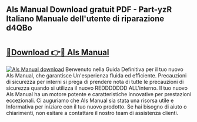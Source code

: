 ## Als Manual Download gratuit PDF - Part-yzR Italiano Manuale dell'utente di riparazione d4QBo

# <h2><a href="http://dfden4.blite.top/?on=Als+Manual">🔗Download 👉🔴 Als Manual</a></h2>

[![Als Manual download](https://i.imgur.com/lujVjoI.png)](http://dfden4.blite.top/?on=Als+Manual)
Benvenuto nella Guida Definitiva per il tuo nuovo Als Manual, che garantisce Un'esperienza fluida ed efficiente. Precauzioni di sicurezza per interni si prega di prendere nota di tutte le precauzioni di sicurezza quando si utilizza il nuovo REDDDDDDD ALL'interno. Il tuo nuovo Als Manual ha un motore potente e caratteristiche innovative per prestazioni eccezionali. Ci auguriamo che Als Manual sia stata una risorsa utile e Informativa per iniziare con il tuo nuovo prodotto. Se hai bisogno di aiuto o chiarimenti, non esitare a contattare il nostro team di assistenza clienti.
